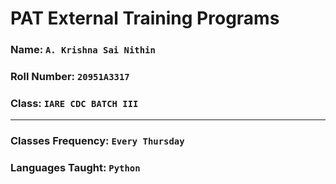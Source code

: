 # PAT External Training Programs

### Name: `A. Krishna Sai Nithin`
### Roll Number: `20951A3317`
### Class: `IARE CDC BATCH III`

---


### Classes Frequency: `Every Thursday`
### Languages Taught: `Python`
